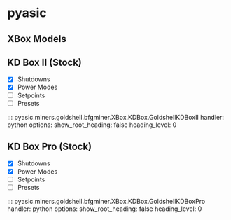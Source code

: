 # pyasic
## XBox Models

## KD Box II (Stock)

- [x] Shutdowns
- [x] Power Modes
- [ ] Setpoints
- [ ] Presets

::: pyasic.miners.goldshell.bfgminer.XBox.KDBox.GoldshellKDBoxII
    handler: python
    options:
        show_root_heading: false
        heading_level: 0

## KD Box Pro (Stock)

- [x] Shutdowns
- [x] Power Modes
- [ ] Setpoints
- [ ] Presets

::: pyasic.miners.goldshell.bfgminer.XBox.KDBox.GoldshellKDBoxPro
    handler: python
    options:
        show_root_heading: false
        heading_level: 0

